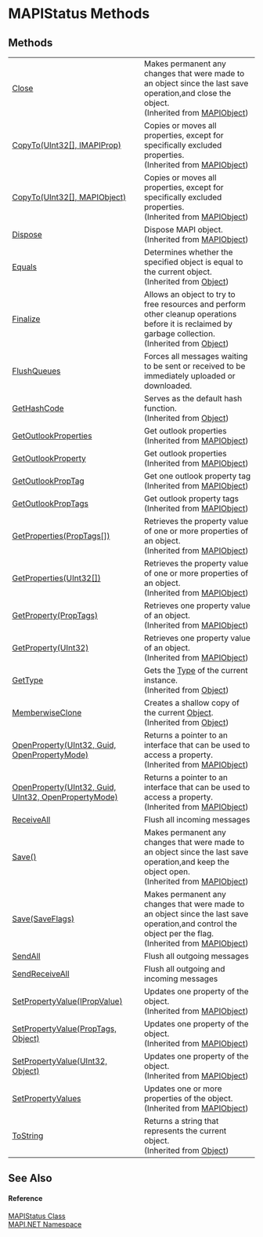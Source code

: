 # MAPIStatus Methods




## Methods
<table>
<tr>
<td><a href="M_MAPI_NET_MAPIObject_Close.md">Close</a></td>
<td>Makes permanent any changes that were made to an object since the last save operation,and close the object.<br />(Inherited from <a href="T_MAPI_NET_MAPIObject.md">MAPIObject</a>)</td></tr>
<tr>
<td><a href="M_MAPI_NET_MAPIObject_CopyTo.md">CopyTo(UInt32[], IMAPIProp)</a></td>
<td>Copies or moves all properties, except for specifically excluded properties.<br />(Inherited from <a href="T_MAPI_NET_MAPIObject.md">MAPIObject</a>)</td></tr>
<tr>
<td><a href="M_MAPI_NET_MAPIObject_CopyTo_1.md">CopyTo(UInt32[], MAPIObject)</a></td>
<td>Copies or moves all properties, except for specifically excluded properties.<br />(Inherited from <a href="T_MAPI_NET_MAPIObject.md">MAPIObject</a>)</td></tr>
<tr>
<td><a href="M_MAPI_NET_MAPIObject_Dispose.md">Dispose</a></td>
<td>Dispose MAPI object.<br />(Inherited from <a href="T_MAPI_NET_MAPIObject.md">MAPIObject</a>)</td></tr>
<tr>
<td><a href="https://learn.microsoft.com/dotnet/api/system.object.equals#system-object-equals(system-object)" target="_blank" rel="noopener noreferrer">Equals</a></td>
<td>Determines whether the specified object is equal to the current object.<br />(Inherited from <a href="https://learn.microsoft.com/dotnet/api/system.object" target="_blank" rel="noopener noreferrer">Object</a>)</td></tr>
<tr>
<td><a href="https://learn.microsoft.com/dotnet/api/system.object.finalize#system-object-finalize" target="_blank" rel="noopener noreferrer">Finalize</a></td>
<td>Allows an object to try to free resources and perform other cleanup operations before it is reclaimed by garbage collection.<br />(Inherited from <a href="https://learn.microsoft.com/dotnet/api/system.object" target="_blank" rel="noopener noreferrer">Object</a>)</td></tr>
<tr>
<td><a href="M_MAPI_NET_MAPIStatus_FlushQueues.md">FlushQueues</a></td>
<td>Forces all messages waiting to be sent or received to be immediately uploaded or downloaded.</td></tr>
<tr>
<td><a href="https://learn.microsoft.com/dotnet/api/system.object.gethashcode#system-object-gethashcode" target="_blank" rel="noopener noreferrer">GetHashCode</a></td>
<td>Serves as the default hash function.<br />(Inherited from <a href="https://learn.microsoft.com/dotnet/api/system.object" target="_blank" rel="noopener noreferrer">Object</a>)</td></tr>
<tr>
<td><a href="M_MAPI_NET_MAPIObject_GetOutlookProperties.md">GetOutlookProperties</a></td>
<td>Get outlook properties<br />(Inherited from <a href="T_MAPI_NET_MAPIObject.md">MAPIObject</a>)</td></tr>
<tr>
<td><a href="M_MAPI_NET_MAPIObject_GetOutlookProperty.md">GetOutlookProperty</a></td>
<td>Get outlook properties<br />(Inherited from <a href="T_MAPI_NET_MAPIObject.md">MAPIObject</a>)</td></tr>
<tr>
<td><a href="M_MAPI_NET_MAPIObject_GetOutlookPropTag.md">GetOutlookPropTag</a></td>
<td>Get one outlook property tag<br />(Inherited from <a href="T_MAPI_NET_MAPIObject.md">MAPIObject</a>)</td></tr>
<tr>
<td><a href="M_MAPI_NET_MAPIObject_GetOutlookPropTags.md">GetOutlookPropTags</a></td>
<td>Get outlook property tags<br />(Inherited from <a href="T_MAPI_NET_MAPIObject.md">MAPIObject</a>)</td></tr>
<tr>
<td><a href="M_MAPI_NET_MAPIObject_GetProperties.md">GetProperties(PropTags[])</a></td>
<td>Retrieves the property value of one or more properties of an object.<br />(Inherited from <a href="T_MAPI_NET_MAPIObject.md">MAPIObject</a>)</td></tr>
<tr>
<td><a href="M_MAPI_NET_MAPIObject_GetProperties_1.md">GetProperties(UInt32[])</a></td>
<td>Retrieves the property value of one or more properties of an object.<br />(Inherited from <a href="T_MAPI_NET_MAPIObject.md">MAPIObject</a>)</td></tr>
<tr>
<td><a href="M_MAPI_NET_MAPIObject_GetProperty.md">GetProperty(PropTags)</a></td>
<td>Retrieves one property value of an object.<br />(Inherited from <a href="T_MAPI_NET_MAPIObject.md">MAPIObject</a>)</td></tr>
<tr>
<td><a href="M_MAPI_NET_MAPIObject_GetProperty_1.md">GetProperty(UInt32)</a></td>
<td>Retrieves one property value of an object.<br />(Inherited from <a href="T_MAPI_NET_MAPIObject.md">MAPIObject</a>)</td></tr>
<tr>
<td><a href="https://learn.microsoft.com/dotnet/api/system.object.gettype#system-object-gettype" target="_blank" rel="noopener noreferrer">GetType</a></td>
<td>Gets the <a href="https://learn.microsoft.com/dotnet/api/system.type" target="_blank" rel="noopener noreferrer">Type</a> of the current instance.<br />(Inherited from <a href="https://learn.microsoft.com/dotnet/api/system.object" target="_blank" rel="noopener noreferrer">Object</a>)</td></tr>
<tr>
<td><a href="https://learn.microsoft.com/dotnet/api/system.object.memberwiseclone#system-object-memberwiseclone" target="_blank" rel="noopener noreferrer">MemberwiseClone</a></td>
<td>Creates a shallow copy of the current <a href="https://learn.microsoft.com/dotnet/api/system.object" target="_blank" rel="noopener noreferrer">Object</a>.<br />(Inherited from <a href="https://learn.microsoft.com/dotnet/api/system.object" target="_blank" rel="noopener noreferrer">Object</a>)</td></tr>
<tr>
<td><a href="M_MAPI_NET_MAPIObject_OpenProperty.md">OpenProperty(UInt32, Guid, OpenPropertyMode)</a></td>
<td>Returns a pointer to an interface that can be used to access a property.<br />(Inherited from <a href="T_MAPI_NET_MAPIObject.md">MAPIObject</a>)</td></tr>
<tr>
<td><a href="M_MAPI_NET_MAPIObject_OpenProperty_1.md">OpenProperty(UInt32, Guid, UInt32, OpenPropertyMode)</a></td>
<td>Returns a pointer to an interface that can be used to access a property.<br />(Inherited from <a href="T_MAPI_NET_MAPIObject.md">MAPIObject</a>)</td></tr>
<tr>
<td><a href="M_MAPI_NET_MAPIStatus_ReceiveAll.md">ReceiveAll</a></td>
<td>Flush all incoming messages</td></tr>
<tr>
<td><a href="M_MAPI_NET_MAPIObject_Save.md">Save()</a></td>
<td>Makes permanent any changes that were made to an object since the last save operation,and keep the object open.<br />(Inherited from <a href="T_MAPI_NET_MAPIObject.md">MAPIObject</a>)</td></tr>
<tr>
<td><a href="M_MAPI_NET_MAPIObject_Save_1.md">Save(SaveFlags)</a></td>
<td>Makes permanent any changes that were made to an object since the last save operation,and control the object per the flag.<br />(Inherited from <a href="T_MAPI_NET_MAPIObject.md">MAPIObject</a>)</td></tr>
<tr>
<td><a href="M_MAPI_NET_MAPIStatus_SendAll.md">SendAll</a></td>
<td>Flush all outgoing messages</td></tr>
<tr>
<td><a href="M_MAPI_NET_MAPIStatus_SendReceiveAll.md">SendReceiveAll</a></td>
<td>Flush all outgoing and incoming messages</td></tr>
<tr>
<td><a href="M_MAPI_NET_MAPIObject_SetPropertyValue.md">SetPropertyValue(IPropValue)</a></td>
<td>Updates one property of the object.<br />(Inherited from <a href="T_MAPI_NET_MAPIObject.md">MAPIObject</a>)</td></tr>
<tr>
<td><a href="M_MAPI_NET_MAPIObject_SetPropertyValue_1.md">SetPropertyValue(PropTags, Object)</a></td>
<td>Updates one property of the object.<br />(Inherited from <a href="T_MAPI_NET_MAPIObject.md">MAPIObject</a>)</td></tr>
<tr>
<td><a href="M_MAPI_NET_MAPIObject_SetPropertyValue_2.md">SetPropertyValue(UInt32, Object)</a></td>
<td>Updates one property of the object.<br />(Inherited from <a href="T_MAPI_NET_MAPIObject.md">MAPIObject</a>)</td></tr>
<tr>
<td><a href="M_MAPI_NET_MAPIObject_SetPropertyValues.md">SetPropertyValues</a></td>
<td>Updates one or more properties of the object.<br />(Inherited from <a href="T_MAPI_NET_MAPIObject.md">MAPIObject</a>)</td></tr>
<tr>
<td><a href="https://learn.microsoft.com/dotnet/api/system.object.tostring#system-object-tostring" target="_blank" rel="noopener noreferrer">ToString</a></td>
<td>Returns a string that represents the current object.<br />(Inherited from <a href="https://learn.microsoft.com/dotnet/api/system.object" target="_blank" rel="noopener noreferrer">Object</a>)</td></tr>
</table>

## See Also


#### Reference
<a href="T_MAPI_NET_MAPIStatus.md">MAPIStatus Class</a>  
<a href="N_MAPI_NET.md">MAPI.NET Namespace</a>  
